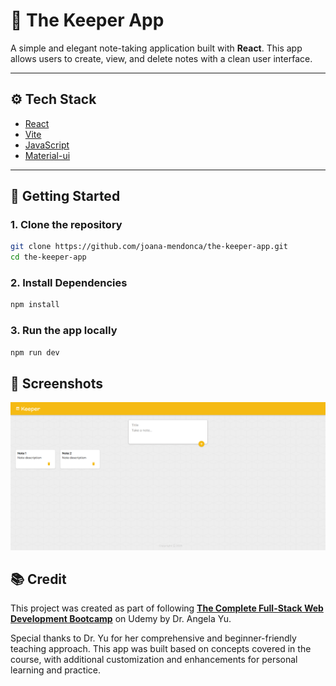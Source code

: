 # 📝 The Keeper App

A simple and elegant note-taking application built with **React**. This app allows users to create, view, and delete notes with a clean user interface.

---

## ⚙️ Tech Stack

- [React](https://reactjs.org/)
- [Vite](https://vitejs.dev/)
- [JavaScript](https://developer.mozilla.org/en-US/docs/Web/JavaScript)
- [Material-ui](https://mui.com/)

---

## 🚀 Getting Started

### 1. Clone the repository
```bash
git clone https://github.com/joana-mendonca/the-keeper-app.git
cd the-keeper-app
```

### 2. Install Dependencies
```bash
npm install
```

### 3. Run the app locally
```bash
npm run dev
```

## 📸 Screenshots
![The Keeper App](./the-keeper-app.png)

## 📚 Credit
This project was created as part of following **[The Complete Full-Stack Web Development Bootcamp](https://www.udemy.com/course/the-complete-web-development-bootcamp/)** on Udemy by Dr. Angela Yu.

Special thanks to Dr. Yu for her comprehensive and beginner-friendly teaching approach. This app was built based on concepts covered in the course, with additional customization and enhancements for personal learning and practice.